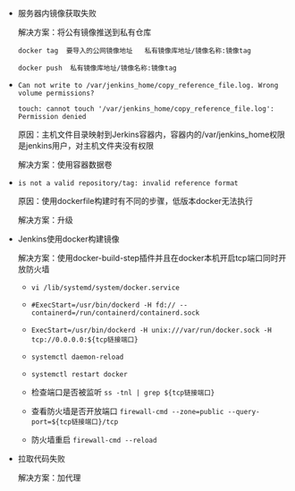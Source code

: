 - 服务器内镜像获取失败

  解决方案：将公有镜像推送到私有仓库

  `docker tag  要导入的公网镜像地址   私有镜像库地址/镜像名称:镜像tag`

  `docker push  私有镜像库地址/镜像名称:镜像tag`

- `Can not write to /var/jenkins_home/copy_reference_file.log. Wrong volume permissions?`

  `touch: cannot touch '/var/jenkins_home/copy_reference_file.log': Permission denied`

  原因：主机文件目录映射到Jerkins容器内，容器内的/var/jenkins_home权限是jenkins用户，对主机文件夹没有权限

  解决方案：使用容器数据卷

- `is not a valid repository/tag: invalid reference format`

  原因：使用dockerfile构建时有不同的步骤，低版本docker无法执行

  解决方案：升级

- Jenkins使用docker构建镜像

  解决方案：使用docker-build-step插件并且在docker本机开启tcp端口同时开放防火墙

  - `vi /lib/systemd/system/docker.service`
  - `#ExecStart=/usr/bin/dockerd -H fd:// --containerd=/run/containerd/containerd.sock`

  - `ExecStart=/usr/bin/dockerd -H unix:///var/run/docker.sock -H tcp://0.0.0.0:${tcp链接端口}`

  - `systemctl daemon-reload`

  - `systemctl restart docker`

  - 检查端口是否被监听 `ss -tnl | grep ${tcp链接端口}`

  - 查看防火墙是否开放端口 `firewall-cmd --zone=public --query-port=${tcp链接端口}/tcp`

  - 防火墙重启 `firewall-cmd --reload`

- 拉取代码失败

  解决方案：加代理
